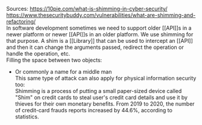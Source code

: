 Sources:
https://10pie.com/what-is-shimming-in-cyber-security/
https://www.thesecuritybuddy.com/vulnerabilities/what-are-shimming-and-refactoring/
\
In software development sometimes we need to support older [[API]]s in a newer platform or newer [[API]]s in an older platform. We use shimming for that purpose. A shim is a [[Library]] that can be used to intercept an [[API]] and then it can change the arguments passed, redirect the operation or handle the operation, etc.
\
Filling the space between two objects:
- Or commonly a name for a middle man
\
This same type of attack can also apply for physical information security too:
\
Shimming is a process of putting a small paper-sized device called "Shim" on credit cards to steal user's credit card details and use it by thieves for their own monetary benefits. From 2019 to 2020, the number of credit-card frauds reports increased by 44.6%, according to statistics.
